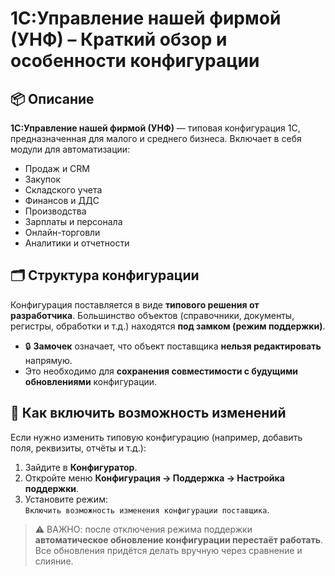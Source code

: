# 1С:Управление нашей фирмой (УНФ) – Краткий обзор и особенности конфигурации

## 📦 Описание

**1С:Управление нашей фирмой (УНФ)** — типовая конфигурация 1С, предназначенная для малого и среднего бизнеса. Включает в себя модули для автоматизации:

- Продаж и CRM
- Закупок
- Складского учета
- Финансов и ДДС
- Производства
- Зарплаты и персонала
- Онлайн-торговли
- Аналитики и отчетности

## 🗂 Структура конфигурации

Конфигурация поставляется в виде **типового решения от разработчика**. Большинство объектов (справочники, документы, регистры, обработки и т.д.) находятся **под замком (режим поддержки)**.

- 🔒 **Замочек** означает, что объект поставщика **нельзя редактировать** напрямую.
- Это необходимо для **сохранения совместимости с будущими обновлениями** конфигурации.

## 🔧 Как включить возможность изменений

Если нужно изменить типовую конфигурацию (например, добавить поля, реквизиты, отчёты и т.д.):

1. Зайдите в **Конфигуратор**.
2. Откройте меню **Конфигурация → Поддержка → Настройка поддержки**.
3. Установите режим:  
   `Включить возможность изменения конфигурации поставщика`.

> ⚠️ ВАЖНО: после отключения режима поддержки **автоматическое обновление конфигурации перестаёт работать**.  
> Все обновления придётся делать вручную через сравнение и слияние.